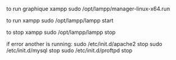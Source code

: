 to run graphique xampp
sudo /opt/lampp/manager-linux-x64.run

to run xampp
sudo /opt/lampp/lampp start

to stop xampp
sudo /opt/lampp/lampp stop

if error another is running:
sudo /etc/init.d/apache2 stop
sudo /etc/init.d/mysql stop
sudo /etc/init.d/proftpd stop
